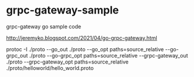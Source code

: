 # grpc-gateway-sample
grpc-gateway go sample code

http://jeremyko.blogspot.com/2021/04/go-grpc-gateway.html

protoc -I ./proto --go_out ./proto --go_opt paths=source_relative --go-grpc_out ./proto --go-grpc_opt paths=source_relative --grpc-gateway_out ./proto --grpc-gateway_opt paths=source_relative ./proto/helloworld/hello_world.proto


